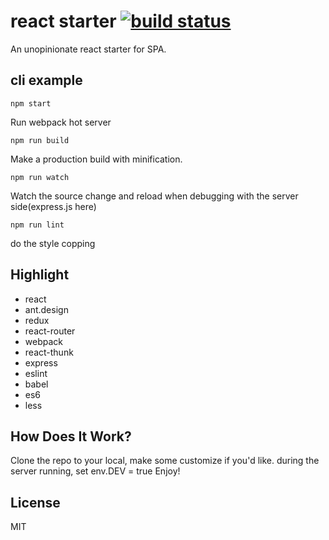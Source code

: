 react starter [![build status](http://img.shields.io/travis/reactjs/react-redux/master.svg?style=flat-square)](http://www.guozj.com)
=========================

An unopinionate react starter for SPA.


## cli example

```
npm start
```
Run webpack hot server
```
npm run build
```
Make a production build with minification.
```
npm run watch
```
Watch the source change and reload when debugging with the server side(express.js here)

```
npm run lint
```
do the style copping


## Highlight

- react
- ant.design
- redux
- react-router
- webpack
- react-thunk
- express
- eslint
- babel
- es6
- less


## How Does It Work?

Clone the repo to your local, make some customize if you'd like.
during the server running, set env.DEV = true
Enjoy!

## License

MIT